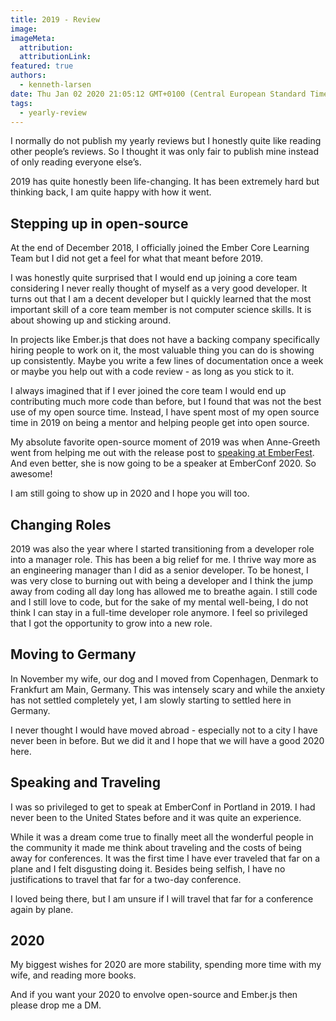 ```yaml
---
title: 2019 - Review
image:
imageMeta:
  attribution:
  attributionLink:
featured: true
authors: 
  - kenneth-larsen
date: Thu Jan 02 2020 21:05:12 GMT+0100 (Central European Standard Time)
tags:
  - yearly-review
---
```


I normally do not publish my yearly reviews but I honestly quite like reading other people’s reviews. So I thought it was only fair to publish mine instead of only reading everyone else’s.

2019 has quite honestly been life-changing. It has been extremely hard but thinking back, I am quite happy with how it went.

## Stepping up in open-source
At the end of December 2018, I officially joined the Ember Core Learning Team but I did not get a feel for what that meant before 2019. 

I was honestly quite surprised that I would end up joining a core team considering I never really thought of myself as a very good developer. It turns out that I am a decent developer but I quickly learned that the most important skill of a core team member is not computer science skills. It is about showing up and sticking around. 

In projects like Ember.js that does not have a backing company specifically hiring people to work on it, the most valuable thing you can do is showing up consistently. Maybe you write a few lines of documentation once a week or maybe you help out with a code review - as long as you stick to it.

I always imagined that if I ever joined the core team I would end up contributing much more code than before, but I found that was not the best use of my open source time. Instead, I have spent most of my open source time in 2019 on being a mentor and helping people get into open source. 

My absolute favorite open-source moment of 2019 was when Anne-Greeth went from helping me out with the release post to [speaking at EmberFest](www.youtube.com/watch?v=hBJTqnwUutI). And even better, she is now going to be a speaker at EmberConf 2020. So awesome!

I am still going to show up in 2020 and I hope you will too.

## Changing Roles

2019 was also the year where I started transitioning from a developer role into a manager role. This has been a big relief for me. I thrive way more as an engineering manager than I did as a senior developer. To be honest, I was very close to burning out with being a developer and I think the jump away from coding all day long has allowed me to breathe again. I still code and I still love to code, but for the sake of my mental well-being, I do not think I can stay in a full-time developer role anymore. I feel so privileged that I got the opportunity to grow into a new role.

## Moving to Germany

In November my wife, our dog and I moved from Copenhagen, Denmark to Frankfurt am Main, Germany. This was intensely scary and while the anxiety has not settled completely yet, I am slowly starting to settled here in Germany.

I never thought I would have moved abroad - especially not to a city I have never been in before. But we did it and I hope that we will have a good 2020 here.

## Speaking and Traveling

I was so privileged to get to speak at EmberConf in Portland in 2019. I had never been to the United States before and it was quite an experience.

While it was a dream come true to finally meet all the wonderful people in the community it made me think about traveling and the costs of being away for conferences. It was the first time I have ever traveled that far on a plane and I felt disgusting doing it. Besides being selfish, I  have no justifications to travel that far for a two-day conference.

I loved being there, but I am unsure if I will travel that far for a conference again by plane.

## 2020

My biggest wishes for 2020 are more stability, spending more time with my wife, and reading more books.

And if you want your 2020 to envolve open-source and Ember.js then please drop me a DM.


